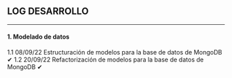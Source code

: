 ## LOG DESARROLLO
---

#### 1. Modelado de datos

1.1 08/09/22 Estructuración de modelos para la base de datos de MongoDB  ✔
1.2 20/09/22 Refactorización de modelos para la base de datos de MongoDB  ✔